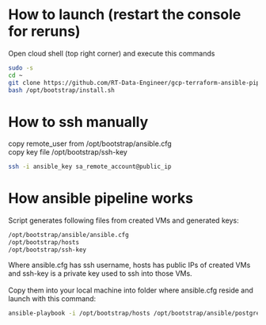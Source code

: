 # How to launch (restart the console for reruns)

Open cloud shell (top right corner) and execute this commands

```bash
sudo -s
cd ~
git clone https://github.com/RT-Data-Engineer/gcp-terraform-ansible-pipe.git /opt/bootstrap
bash /opt/bootstrap/install.sh
```
# How to ssh manually 
copy remote_user from /opt/bootstrap/ansible.cfg<br>
copy key file /opt/bootstrap/ssh-key<br>
```bash
ssh -i ansible_key sa_remote_account@public_ip
```
# How ansible pipeline works
Script generates following files from created VMs and generated keys:<br>
```bash
/opt/bootstrap/ansible/ansible.cfg 
/opt/bootstrap/hosts 
/opt/bootstrap/ssh-key
```
Where ansible.cfg has ssh username, hosts has public IPs of created VMs and ssh-key is a private key used to ssh into those VMs.<br>
<br>
Copy them into your local machine into folder where ansible.cfg reside and launch with this command:<br>
```bash
ansible-playbook -i /opt/bootstrap/hosts /opt/bootstrap/ansible/postgres-kafka-nifi.yaml --private-key /opt/bootstrap/ssh-key
```
